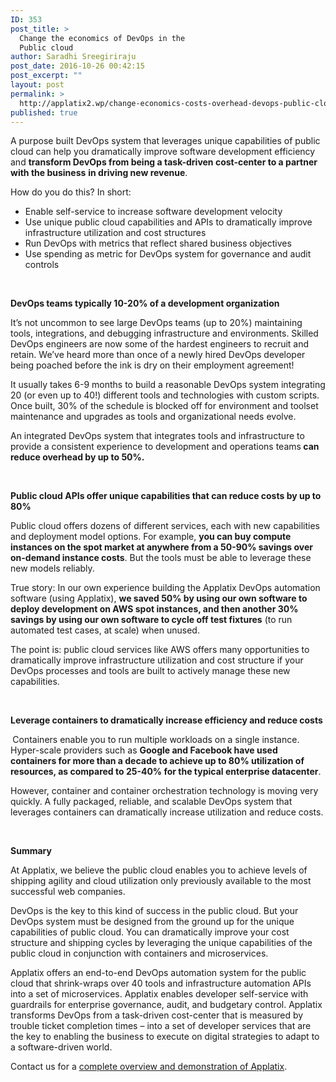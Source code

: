 ```yaml
---
ID: 353
post_title: >
  Change the economics of DevOps in the
  Public cloud
author: Saradhi Sreegiriraju
post_date: 2016-10-26 00:42:15
post_excerpt: ""
layout: post
permalink: >
  http://applatix2.wp/change-economics-costs-overhead-devops-public-cloud-aws-azure/
published: true
---
```

<p>A purpose built DevOps system that leverages unique capabilities of public cloud can help you dramatically improve software development efficiency and <strong>transform DevOps from being a task-driven cost-center to a partner with the business</strong> <strong>in driving new revenue</strong>.</p>
<p>How do you do this? In short:</p>
<ul>
	<li>Enable self-service to increase software development velocity</li>
	<li>Use unique public cloud capabilities and APIs to dramatically improve infrastructure utilization and cost structures</li>
	<li>Run DevOps with metrics that reflect shared business objectives</li>
	<li>Use spending as metric for DevOps system for governance and audit controls</li>
</ul>
<p>&nbsp;</p>
<p><strong>DevOps teams typically 10-20% of a development organization</strong></p>
<p>It’s not uncommon to see large DevOps teams (up to 20%) maintaining tools, integrations, and debugging infrastructure and environments. Skilled DevOps engineers are now some of the hardest engineers to recruit and retain. We’ve heard more than once of a newly hired DevOps developer being poached before the ink is dry on their employment agreement!</p>
<p>It usually takes 6-9 months to build a reasonable DevOps system integrating 20 (or even up to 40!) different tools and technologies with custom scripts. Once built, 30% of the schedule is blocked off for environment and toolset maintenance and upgrades as tools and organizational needs evolve.</p>
<p>An integrated DevOps system that integrates tools and infrastructure to provide a consistent experience to development and operations teams<strong> can reduce overhead by up to 50%.</strong></p>
<p>&nbsp;</p>
<p><strong>Public cloud APIs offer unique capabilities that can reduce costs by up to 80% </strong></p>
<p>Public cloud offers dozens of different services, each with new capabilities and deployment model options. For example, <strong>you can buy compute instances on the spot market at anywhere from a 50-90% savings over on-demand instance costs</strong>. But the tools must be able to leverage these new models reliably.</p>
<p>True story: In our own experience building the Applatix DevOps automation software (using Applatix), <strong>we saved 50% by using our own software to deploy development on AWS spot instances, and then another 30% savings by using our own software to cycle off test fixtures</strong> (to run automated test cases, at scale) when unused.</p>
<p>The point is: public cloud services like AWS offers many opportunities to dramatically improve infrastructure utilization and cost structure if your DevOps processes and tools are built to actively manage these new capabilities.</p>
<p>&nbsp;</p>
<p><strong>Leverage containers to dramatically increase efficiency and reduce costs</strong></p>
<p><strong> </strong>Containers enable you to run multiple workloads on a single instance. Hyper-scale providers such as <strong>Google and Facebook have used containers for more than a decade to achieve up to 80% utilization of resources, as compared to 25-40% for the typical enterprise datacenter</strong>.</p>
<p>However, container and container orchestration technology is moving very quickly. A fully packaged, reliable, and scalable DevOps system that leverages containers can dramatically increase utilization and reduce costs.</p>
<p>&nbsp;</p>
<p><strong>Summary</strong></p>
<p>At Applatix, we believe the public cloud enables you to achieve levels of shipping agility and cloud utilization only previously available to the most successful web companies.</p>
<p>DevOps is the key to this kind of success in the public cloud. But your DevOps system must be designed from the ground up for the unique capabilities of public cloud. You can dramatically improve your cost structure and shipping cycles by leveraging the unique capabilities of the public cloud in conjunction with containers and microservices.</p>
<p>Applatix offers an end-to-end DevOps automation system for the public cloud that shrink-wraps over 40 tools and infrastructure automation APIs into a set of microservices. Applatix enables developer self-service with guardrails for enterprise governance, audit, and budgetary control. Applatix transforms DevOps from a task-driven cost-center that is measured by trouble ticket completion times – into a set of developer services that are the key to enabling the business to execute on digital strategies to adapt to a software-driven world.</p>
<p>Contact us for a <a href="http://applatix2.wp/live-demo/">complete overview and demonstration of Applatix</a>.</p>
<p>&nbsp;</p>
<p>&nbsp;</p>